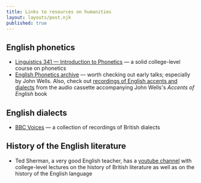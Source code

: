 ```yaml
---
title: Links to resources on humanities
layout: layouts/post.njk
published: true
---
```


## English phonetics
- [Linguistics 341 — Introduction to Phonetics](https://www.youtube.com/watch?v=3sXT3hXn0Uk) — a solid college-level course on phonetics
- [English Phonetics archive](https://www.youtube.com/channel/UCcJXeI2pEwT9IHYVlUXnURw/videos) — worth checking out early talks; especially by John Wells. Also, check out [recordings of English accents and dialects](https://www.phon.ucl.ac.uk/home/wells/accentsanddialects/) from the audio cassette accompanying John Wells's _Accents of English_ book

## English dialects
- [BBC Voices](https://sounds.bl.uk/Accents-and-dialects/BBC-Voices) — a collection of recordings of British dialects

## History of the English literature
- Ted Sherman, a very good English teacher, has a [youtube channel](https://www.youtube.com/channel/UCB_pokQ27mY3DGlGrSdNKKw/videos) with college-level lectures on the history of British literature as well as on the history of the English language